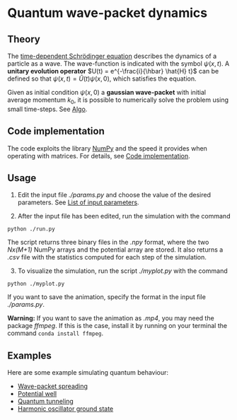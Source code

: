# Quantum wave-packet dynamics


## Theory 
The [time-dependent Schrödinger equation](https://en.wikipedia.org/wiki/Schr%C3%B6dinger_equation) describes the dynamics of a particle as a wave. The wave-function is indicated with the symbol $\psi(x, t)$. A **unitary evolution operator** $U(t) = e^{-\frac{i}{\hbar} \hat{H} t}$ can be defined so that $\psi(x, t) = \hat{U}(t) \psi(x, 0)$, which satisfies the equation.

Given as initial condition $\psi(x, 0)$ a **gaussian wave-packet** with initial average momentum $k_0$, it is possible to numerically solve the problem using small time-steps. See [Algo](./INFO/ALGO.md).

## Code implementation
The code exploits the library [NumPy](https://numpy.org/) and the speed it provides when operating
with matrices. For details, see [Code implementation](./INFO/IMPL.md).


## Usage
1. Edit the input file _./params.py_ and choose the value of the desired parameters. See [List of input parameters](./INFO/PARAMS.md).

2. After the input file has been edited, run the simulation with the command
```
python ./run.py
```
The script returns three binary files in the _.npy_ format, where the two _Nx(M+1)_ NumPy arrays and the potential array are stored. 
It also returns a _.csv_ file with the statistics computed for each step of the simulation.


3. To visualize the simulation, run the script _./myplot.py_ with the command
```
python ./myplot.py
```
If you want to save the animation, specify the format in the input file _./params.py_.

**Warning:** If you want to save the animation as _.mp4_, you may need the package _ffmpeg_.
If this is the case, install it by running on your terminal the command `conda install ffmpeg`.

## Examples

Here are some example simulating quantum behaviour:

* [Wave-packet spreading](examples/spreading.md)
* [Potential well](examples/well.md)
* [Quantum tunneling](examples/tunnel.md)
* [Harmonic oscillator ground state](examples/oscill.md)